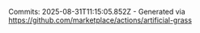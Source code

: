 Commits: 2025-08-31T11:15:05.852Z - Generated via https://github.com/marketplace/actions/artificial-grass
<br>
